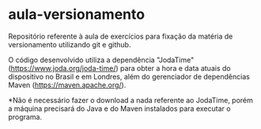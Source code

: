# aula-versionamento
Repositório referente à aula de exercícios para fixação da matéria de versionamento utilizando git e github.

O código desenvolvido utiliza a dependência "JodaTime" (https://www.joda.org/joda-time/) para obter a hora e data atuais do dispositivo no Brasil e em Londres, além do gerenciador de dependências Maven (https://maven.apache.org/).

*Não é necessário fazer o download a nada referente ao JodaTime, porém a máquina precisará do Java e do Maven instalados para executar o programa.

